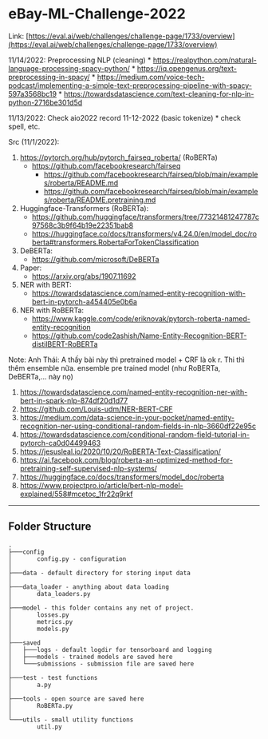 # eBay-ML-Challenge-2022

Link: [https://eval.ai/web/challenges/challenge-page/1733/overview](https://eval.ai/web/challenges/challenge-page/1733/overview)

11/14/2022: Preprocessing NLP (cleaning)
    * https://realpython.com/natural-language-processing-spacy-python/
    * https://iq.opengenus.org/text-preprocessing-in-spacy/
    * https://medium.com/voice-tech-podcast/implementing-a-simple-text-preprocessing-pipeline-with-spacy-597a3568bc19
    * https://towardsdatascience.com/text-cleaning-for-nlp-in-python-2716be301d5d

11/13/2022: Check aio2022 record 11-12-2022 (basic tokenize)
    * check spell, etc.

Src (11/1/2022):
1. https://pytorch.org/hub/pytorch_fairseq_roberta/ (RoBERTa)
    * https://github.com/facebookresearch/fairseq
        * https://github.com/facebookresearch/fairseq/blob/main/examples/roberta/README.md
        * https://github.com/facebookresearch/fairseq/blob/main/examples/roberta/README.pretraining.md
1. Huggingface-Transformers (RoBERTa):
    * https://github.com/huggingface/transformers/tree/77321481247787c97568c3b9f64b19e22351bab8
    * https://huggingface.co/docs/transformers/v4.24.0/en/model_doc/roberta#transformers.RobertaForTokenClassification
1. DeBERTa:
    * https://github.com/microsoft/DeBERTa
1. Paper:
    * https://arxiv.org/abs/1907.11692
1. NER with BERT:
    * https://towardsdatascience.com/named-entity-recognition-with-bert-in-pytorch-a454405e0b6a
1. NER with RoBERTa:
    * https://www.kaggle.com/code/eriknovak/pytorch-roberta-named-entity-recognition
    * https://github.com/code2ashish/Name-Entity-Recognition-BERT-distilBERT-RoBERTa

Note: Anh Thái: A thấy bài này thì pretrained model + CRF là ok r. Thi thì thêm ensemble nữa. ensemble pre trained model (như RoBERTa, DeBERTa,... này nọ)
1. https://towardsdatascience.com/named-entity-recognition-ner-with-bert-in-spark-nlp-874df20d1d77
1. https://github.com/Louis-udm/NER-BERT-CRF
1. https://medium.com/data-science-in-your-pocket/named-entity-recognition-ner-using-conditional-random-fields-in-nlp-3660df22e95c
1. https://towardsdatascience.com/conditional-random-field-tutorial-in-pytorch-ca0d04499463
1. https://jesusleal.io/2020/10/20/RoBERTA-Text-Classification/
1. https://ai.facebook.com/blog/roberta-an-optimized-method-for-pretraining-self-supervised-nlp-systems/
1. https://huggingface.co/docs/transformers/model_doc/roberta
1. https://www.projectpro.io/article/bert-nlp-model-explained/558#mcetoc_1fr22q9rkf


---
## Folder Structure
```
.
├───config
│       config.py - configuration
│
├───data - default directory for storing input data
│
├───data_loader - anything about data loading
│       data_loaders.py
│
├───model - this folder contains any net of project.
│       losses.py
│       metrics.py
│       models.py
│
├───saved
│   ├───logs - default logdir for tensorboard and logging
│   ├───models - trained models are saved here
│   └───submissions - submission file are saved here
│
├───test - test functions
│       a.py
│
├───tools - open source are saved here
│       RoBERTa.py
│
└───utils - small utility functions
        util.py
```